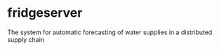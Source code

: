# fridgeserver

The system for automatic forecasting of water supplies in a distributed supply chain
